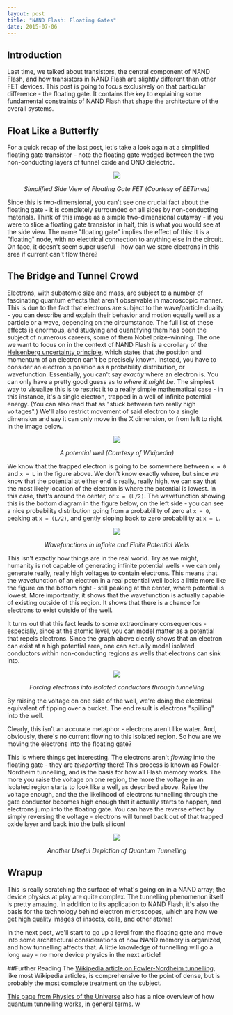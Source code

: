 ```yaml
---
layout: post
title: "NAND Flash: Floating Gates"
date: 2015-07-06
---
```


## Introduction
Last time, we talked about transistors, the central component of NAND Flash, and how transistors in NAND Flash are slightly different than other FET devices. This post is going to focus exclusively on that particular difference - the floating gate. It contains the key to explaining some fundamental constraints of NAND Flash that shape the architecture of the overall systems. 

## Float Like a Butterfly
For a quick recap of the last post, let's take a look again at a simplified floating gate transistor - note the floating gate wedged between the two non-conducting layers of tunnel oxide and ONO dielectric.

<div align="center">
<img src="http://m.eet.com/media/1175688/1212_mem_feat_keithley_fig1.jpg"/>
<p align="center"><em>Simplified Side View of Floating Gate FET (Courtesy of EETimes)</em></p>
</div>

Since this is two-dimensional, you can't see one crucial fact about the floating gate - it is completely surrounded on all sides by non-conducting materials. Think of this image as a simple two-dimensional cutaway - if you were to slice a floating gate transistor in half, this is what you would see at the side view. The name "floating gate" implies the effect of this: it is a "floating" node, with no electrical connection to anything else in the circuit. On face, it doesn't seem super useful - how can we store electrons in this area if current can't flow there?

## The Bridge and Tunnel Crowd
Electrons, with subatomic size and mass, are subject to a number of fascinating quantum effects that aren't observable in macroscopic manner. This is due to the fact that electrons are subject to the wave/particle duality - you can describe and explain their behavior and motion equally well as a particle or a wave, depending on the circumstance. The full list of these effects is enormous, and studying and quantifying them has been the subject of numerous careers, some of them Nobel prize-winning. The one we want to focus on in the context of NAND Flash is a corollary of the [Heisenberg uncertainty principle](https://en.wikipedia.org/wiki/Uncertainty_principle), which states that the position and momentum of an electron can't be precisely known. Instead, you have to consider an electron's position as a probability distribution, or wavefunction. Essentially, you can't say _exactly_ where an electron is. You can only have a pretty good guess as to _where it might be_. The simplest way to visualize this is to restrict it to a really simple mathematical case - in this instance, it's a single electron, trapped in a well of infinite potential energy. (You can also read that as "stuck between two really high voltages".) We'll also restrict movement of said electron to a single dimension and say it can only move in the X dimension, or from left to right in the image below. 

<div align="center">
<img src="https://upload.wikimedia.org/wikipedia/commons/1/13/Infinite_potential_well-en.svg"/>
<p align="center"><em>A potential well (Courtesy of Wikipedia)</em></p>
</div>

We know that the trapped electron is going to be somewhere between `x = 0` and `x = L` in the figure above. We don't know exactly where, but since we know that the potential at either end is really, really high, we can say that the most likely location of the electron is where the potential is lowest. In this case, that's around the center, or `x = (L/2)`. The wavefunction showing this is the bottom diagram in the figure below, on the left side - you can see a nice probability distribution going from a probablility of zero at `x = 0`, peaking at `x = (L/2)`, and gently sloping back to zero probablility at `x = L`. 

<div align="center">
<img src="http://labman.phys.utk.edu/phys222core/modules/m10/images/1d_pro2.gif"/>
<p align="center"><em>Wavefunctions in Infinite and Finite Potential Wells</em></p>
</div>

This isn't exactly how things are in the real world. Try as we might, humanity is not capable of generating infinite potential wells - we can only generate really, really high voltages to contain electrons. This means that the wavefunction of an electron in a real potential well looks a little more like the figure on the bottom right - still peaking at the center, where potential is lowest. More importantly, it shows that the wavefunction is actually capable of existing outside of this region. It shows that there is a chance for electrons to exist outside of the well. 

It turns out that this fact leads to some extraordinary consequences - especially, since at the atomic level, you can model matter as a potential that repels electrons. Since the graph above clearly shows that an electron can exist at a high potential area, one can actually model isolated conductors within non-conducting regions as wells that electrons can sink into. 

<div align="center">
<img src="http://www.nature.com/nmat/journal/v4/n2/images/nmat1307-f1.gif"/>
<p align="center"><em>Forcing electrons into isolated conductors through tunnelling</em></p>
</div>

By raising the voltage on one side of the well, we're doing the electrical equivalent of tipping over a bucket. The end result is electrons "spilling" into the well. 

Clearly, this isn't an accurate metaphor - electrons aren't like water. And, obviously, there's no current flowing to this isolated region. So how are we moving the electrons into the floating gate? 

This is where things get interesting. The electrons aren't _flowing_ into the floating gate - they are _teleporting_ there! This process is known as Fowler-Nordheim tunnelling, and is the basis for how all Flash memory works. The more you raise the voltage on one region, the more the voltage in an isolated region starts to look like a well, as described above. Raise the voltage enough, and the the likelihood of electrons tunnelling through the gate conductor becomes high enough that it actually starts to happen, and electrons jump into the floating gate. You can have the reverse effect by simply reversing the voltage - electrons will tunnel back out of that trapped oxide layer and back into the bulk silicon!

<div align="center">
<img src="http://abyss.uoregon.edu/~js/images/quantum_tunneling.gif"/>
<p align="center"><em>Another Useful Depiction of Quantum Tunnelling</em></p>
</div>

## Wrapup
This is really scratching the surface of what's going on in a NAND array; the device physics at play are quite complex. The tunnelling phenomenon itself is pretty amazing. In addition to its application to NAND Flash, it's also the basis for the technology behind electron microscopes, which are how we get high quality images of insects, cells, and other atoms!

In the next post, we'll start to go up a level from the floating gate and move into some architectural considerations of how NAND memory is organized, and how tunnelling affects that. A little knowledge of tunnelling will go a long way - no more device physics in the next article!

##Further Reading
The [Wikipedia article on Fowler-Nordheim tunnelling](https://en.wikipedia.org/wiki/Field_electron_emission#Fowler.E2.80.93Nordheim_tunneling), like most Wikipedia articles, is comprehensive to the point of dense, but is probably the most complete treatment on the subject.

[This page from Physics of the Universe](http://www.physicsoftheuniverse.com/topics_quantum_uncertainty.html) also has a nice overview of how quantum tunnelling works, in general terms. w